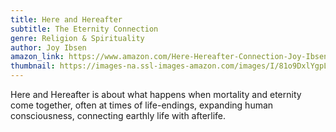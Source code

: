 ```yaml
---
title: Here and Hereafter
subtitle: The Eternity Connection
genre: Religion & Spirituality
author: Joy Ibsen
amazon_link: https://www.amazon.com/Here-Hereafter-Connection-Joy-Ibsen/dp/1648953565/ref=sr_1_1?crid=1EWRS2XRDQ7M3&keywords=9781648953569&qid=1642669233&sprefix=9781648953569%2Caps%2C529&sr=8-1
thumbnail: https://images-na.ssl-images-amazon.com/images/I/81o9DxlYgpL.jpg
---
```

Here and Hereafter is about what happens when mortality and eternity come together, often at times of life-endings, expanding human consciousness, connecting earthly life with afterlife.